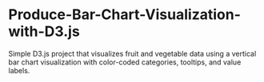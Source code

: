 # Produce-Bar-Chart-Visualization-with-D3.js
Simple D3.js project that visualizes fruit and vegetable data using a vertical bar chart visualization with color-coded categories, tooltips, and value labels.
